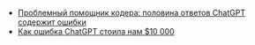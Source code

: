 - [Проблемный помощник кодера: половина ответов ChatGPT содержит ошибки](https://habr.com/ru/companies/ru_mts/articles/818447/)
- [Как ошибка ChatGPT стоила нам $10 000](https://habr.com/ru/articles/820633/)